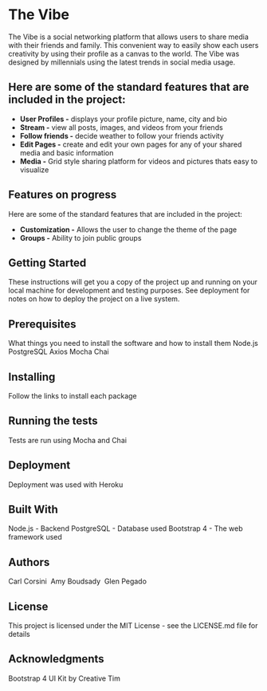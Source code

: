 # The Vibe
The Vibe is a social networking platform that allows users to share media with their friends and family. This convenient way to easily show each users creativity by using their profile as a canvas to the world. The Vibe was designed by millennials using the latest trends in social media usage.


## Here are some of the standard features that are included in the project:
* **User Profiles -** displays your profile picture, name, city and bio
* **Stream -** view all posts, images, and videos from your friends
* **Follow friends -** decide weather to follow your friends activity
* **Edit Pages -** create and edit your own pages for any of your shared media and basic information
* **Media -** Grid style sharing platform for videos and pictures thats easy to visualize


## Features on progress
Here are some of the standard features that are included in the project:
* **Customization -** Allows the user to change the theme of the page
* **Groups -** Ability to join public groups


## Getting Started
These instructions will get you a copy of the project up and running on your local machine for development and testing purposes. See deployment for notes on how to deploy the project on a live system.


## Prerequisites
What things you need to install the software and how to install them
Node.js
PostgreSQL
Axios
Mocha
Chai

## Installing
Follow the links to install each package


## Running the tests
Tests are run using Mocha and Chai


## Deployment
Deployment was used with Heroku


## Built With
Node.js - Backend
PostgreSQL - Database used
Bootstrap 4 - The web framework used


## Authors
Carl Corsini 
Amy Boudsady 
Glen Pegado


## License
This project is licensed under the MIT License - see the LICENSE.md file for details


## Acknowledgments
Bootstrap 4 UI Kit by Creative Tim
